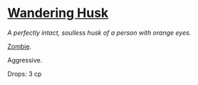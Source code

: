 # [Wandering Husk](https://hollowknight.wiki/w/Wandering_Husk)

*A perfectly intact, soulless husk of a person with orange eyes.*

[Zombie](https://5e.tools/bestiary.html#zombie_xmm).

Aggressive.

Drops: 3 cp
